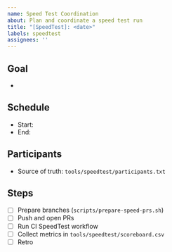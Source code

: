 ```yaml
---
name: Speed Test Coordination
about: Plan and coordinate a speed test run
title: "[SpeedTest]: <date>"
labels: speedtest
assignees: ''
---
```


## Goal
- 

## Schedule
- Start: 
- End: 

## Participants
- Source of truth: `tools/speedtest/participants.txt`

## Steps
- [ ] Prepare branches (`scripts/prepare-speed-prs.sh`)
- [ ] Push and open PRs
- [ ] Run CI SpeedTest workflow
- [ ] Collect metrics in `tools/speedtest/scoreboard.csv`
- [ ] Retro